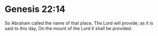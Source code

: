 # Genesis 22:14

So Abraham called the name of that place, The Lord will provide; as it is said to this day, On the mount of the Lord it shall be provided.
